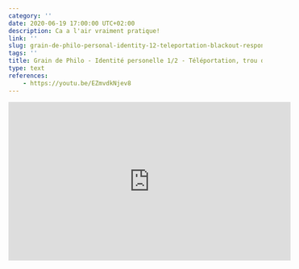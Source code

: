 ```yaml
---
category: ''
date: 2020-06-19 17:00:00 UTC+02:00
description: Ca a l'air vraiment pratique!
link: ''
slug: grain-de-philo-personal-identity-12-teleportation-blackout-responsibility
tags: ''
title: Grain de Philo - Identité personelle 1/2 - Téléportation, trou de mémoire & responsabilité
type: text
references:
    - https://youtu.be/EZmvdkNjev8
---
```

<iframe width="560" height="315" src="https://www.youtube-nocookie.com/embed/EZmvdkNjev8" frameborder="0" allow="accelerometer; autoplay; encrypted-media; gyroscope; picture-in-picture" allowfullscreen></iframe>
